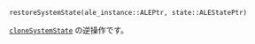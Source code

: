 ```
restoreSystemState(ale_instance::ALEPtr, state::ALEStatePtr)
```

[`cloneSystemState`](@ref) の逆操作です。
